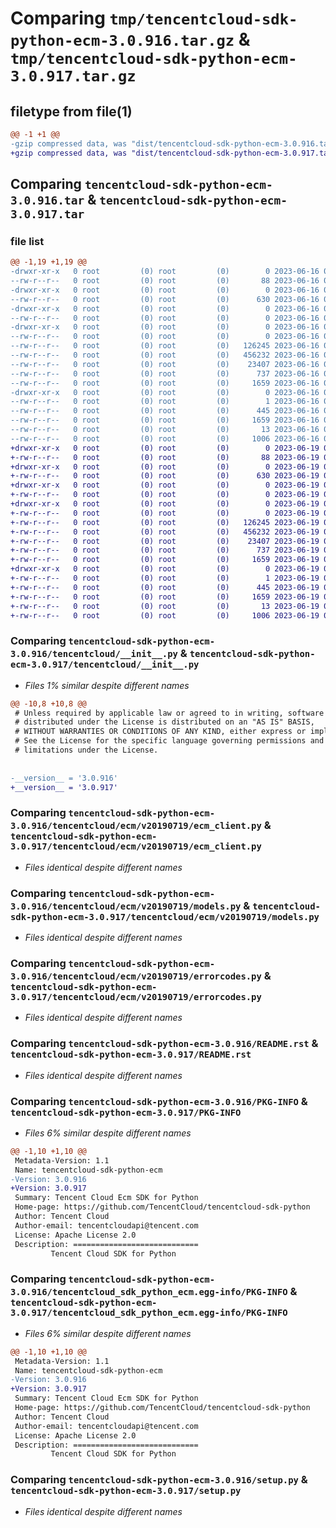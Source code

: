 # Comparing `tmp/tencentcloud-sdk-python-ecm-3.0.916.tar.gz` & `tmp/tencentcloud-sdk-python-ecm-3.0.917.tar.gz`

## filetype from file(1)

```diff
@@ -1 +1 @@
-gzip compressed data, was "dist/tencentcloud-sdk-python-ecm-3.0.916.tar", last modified: Fri Jun 16 00:33:19 2023, max compression
+gzip compressed data, was "dist/tencentcloud-sdk-python-ecm-3.0.917.tar", last modified: Mon Jun 19 00:24:46 2023, max compression
```

## Comparing `tencentcloud-sdk-python-ecm-3.0.916.tar` & `tencentcloud-sdk-python-ecm-3.0.917.tar`

### file list

```diff
@@ -1,19 +1,19 @@
-drwxr-xr-x   0 root         (0) root         (0)        0 2023-06-16 00:33:19.000000 tencentcloud-sdk-python-ecm-3.0.916/
--rw-r--r--   0 root         (0) root         (0)       88 2023-06-16 00:33:19.000000 tencentcloud-sdk-python-ecm-3.0.916/setup.cfg
-drwxr-xr-x   0 root         (0) root         (0)        0 2023-06-16 00:33:19.000000 tencentcloud-sdk-python-ecm-3.0.916/tencentcloud/
--rw-r--r--   0 root         (0) root         (0)      630 2023-06-16 00:33:19.000000 tencentcloud-sdk-python-ecm-3.0.916/tencentcloud/__init__.py
-drwxr-xr-x   0 root         (0) root         (0)        0 2023-06-16 00:33:19.000000 tencentcloud-sdk-python-ecm-3.0.916/tencentcloud/ecm/
--rw-r--r--   0 root         (0) root         (0)        0 2023-06-16 00:33:19.000000 tencentcloud-sdk-python-ecm-3.0.916/tencentcloud/ecm/__init__.py
-drwxr-xr-x   0 root         (0) root         (0)        0 2023-06-16 00:33:19.000000 tencentcloud-sdk-python-ecm-3.0.916/tencentcloud/ecm/v20190719/
--rw-r--r--   0 root         (0) root         (0)        0 2023-06-16 00:33:19.000000 tencentcloud-sdk-python-ecm-3.0.916/tencentcloud/ecm/v20190719/__init__.py
--rw-r--r--   0 root         (0) root         (0)   126245 2023-06-16 00:33:19.000000 tencentcloud-sdk-python-ecm-3.0.916/tencentcloud/ecm/v20190719/ecm_client.py
--rw-r--r--   0 root         (0) root         (0)   456232 2023-06-16 00:33:19.000000 tencentcloud-sdk-python-ecm-3.0.916/tencentcloud/ecm/v20190719/models.py
--rw-r--r--   0 root         (0) root         (0)    23407 2023-06-16 00:33:19.000000 tencentcloud-sdk-python-ecm-3.0.916/tencentcloud/ecm/v20190719/errorcodes.py
--rw-r--r--   0 root         (0) root         (0)      737 2023-06-16 00:33:19.000000 tencentcloud-sdk-python-ecm-3.0.916/README.rst
--rw-r--r--   0 root         (0) root         (0)     1659 2023-06-16 00:33:19.000000 tencentcloud-sdk-python-ecm-3.0.916/PKG-INFO
-drwxr-xr-x   0 root         (0) root         (0)        0 2023-06-16 00:33:19.000000 tencentcloud-sdk-python-ecm-3.0.916/tencentcloud_sdk_python_ecm.egg-info/
--rw-r--r--   0 root         (0) root         (0)        1 2023-06-16 00:33:19.000000 tencentcloud-sdk-python-ecm-3.0.916/tencentcloud_sdk_python_ecm.egg-info/dependency_links.txt
--rw-r--r--   0 root         (0) root         (0)      445 2023-06-16 00:33:19.000000 tencentcloud-sdk-python-ecm-3.0.916/tencentcloud_sdk_python_ecm.egg-info/SOURCES.txt
--rw-r--r--   0 root         (0) root         (0)     1659 2023-06-16 00:33:19.000000 tencentcloud-sdk-python-ecm-3.0.916/tencentcloud_sdk_python_ecm.egg-info/PKG-INFO
--rw-r--r--   0 root         (0) root         (0)       13 2023-06-16 00:33:19.000000 tencentcloud-sdk-python-ecm-3.0.916/tencentcloud_sdk_python_ecm.egg-info/top_level.txt
--rw-r--r--   0 root         (0) root         (0)     1006 2023-06-16 00:33:19.000000 tencentcloud-sdk-python-ecm-3.0.916/setup.py
+drwxr-xr-x   0 root         (0) root         (0)        0 2023-06-19 00:24:46.000000 tencentcloud-sdk-python-ecm-3.0.917/
+-rw-r--r--   0 root         (0) root         (0)       88 2023-06-19 00:24:46.000000 tencentcloud-sdk-python-ecm-3.0.917/setup.cfg
+drwxr-xr-x   0 root         (0) root         (0)        0 2023-06-19 00:24:46.000000 tencentcloud-sdk-python-ecm-3.0.917/tencentcloud/
+-rw-r--r--   0 root         (0) root         (0)      630 2023-06-19 00:24:46.000000 tencentcloud-sdk-python-ecm-3.0.917/tencentcloud/__init__.py
+drwxr-xr-x   0 root         (0) root         (0)        0 2023-06-19 00:24:46.000000 tencentcloud-sdk-python-ecm-3.0.917/tencentcloud/ecm/
+-rw-r--r--   0 root         (0) root         (0)        0 2023-06-19 00:24:46.000000 tencentcloud-sdk-python-ecm-3.0.917/tencentcloud/ecm/__init__.py
+drwxr-xr-x   0 root         (0) root         (0)        0 2023-06-19 00:24:46.000000 tencentcloud-sdk-python-ecm-3.0.917/tencentcloud/ecm/v20190719/
+-rw-r--r--   0 root         (0) root         (0)        0 2023-06-19 00:24:46.000000 tencentcloud-sdk-python-ecm-3.0.917/tencentcloud/ecm/v20190719/__init__.py
+-rw-r--r--   0 root         (0) root         (0)   126245 2023-06-19 00:24:46.000000 tencentcloud-sdk-python-ecm-3.0.917/tencentcloud/ecm/v20190719/ecm_client.py
+-rw-r--r--   0 root         (0) root         (0)   456232 2023-06-19 00:24:46.000000 tencentcloud-sdk-python-ecm-3.0.917/tencentcloud/ecm/v20190719/models.py
+-rw-r--r--   0 root         (0) root         (0)    23407 2023-06-19 00:24:46.000000 tencentcloud-sdk-python-ecm-3.0.917/tencentcloud/ecm/v20190719/errorcodes.py
+-rw-r--r--   0 root         (0) root         (0)      737 2023-06-19 00:24:46.000000 tencentcloud-sdk-python-ecm-3.0.917/README.rst
+-rw-r--r--   0 root         (0) root         (0)     1659 2023-06-19 00:24:46.000000 tencentcloud-sdk-python-ecm-3.0.917/PKG-INFO
+drwxr-xr-x   0 root         (0) root         (0)        0 2023-06-19 00:24:46.000000 tencentcloud-sdk-python-ecm-3.0.917/tencentcloud_sdk_python_ecm.egg-info/
+-rw-r--r--   0 root         (0) root         (0)        1 2023-06-19 00:24:46.000000 tencentcloud-sdk-python-ecm-3.0.917/tencentcloud_sdk_python_ecm.egg-info/dependency_links.txt
+-rw-r--r--   0 root         (0) root         (0)      445 2023-06-19 00:24:46.000000 tencentcloud-sdk-python-ecm-3.0.917/tencentcloud_sdk_python_ecm.egg-info/SOURCES.txt
+-rw-r--r--   0 root         (0) root         (0)     1659 2023-06-19 00:24:46.000000 tencentcloud-sdk-python-ecm-3.0.917/tencentcloud_sdk_python_ecm.egg-info/PKG-INFO
+-rw-r--r--   0 root         (0) root         (0)       13 2023-06-19 00:24:46.000000 tencentcloud-sdk-python-ecm-3.0.917/tencentcloud_sdk_python_ecm.egg-info/top_level.txt
+-rw-r--r--   0 root         (0) root         (0)     1006 2023-06-19 00:24:46.000000 tencentcloud-sdk-python-ecm-3.0.917/setup.py
```

### Comparing `tencentcloud-sdk-python-ecm-3.0.916/tencentcloud/__init__.py` & `tencentcloud-sdk-python-ecm-3.0.917/tencentcloud/__init__.py`

 * *Files 1% similar despite different names*

```diff
@@ -10,8 +10,8 @@
 # Unless required by applicable law or agreed to in writing, software
 # distributed under the License is distributed on an "AS IS" BASIS,
 # WITHOUT WARRANTIES OR CONDITIONS OF ANY KIND, either express or implied.
 # See the License for the specific language governing permissions and
 # limitations under the License.
 
 
-__version__ = '3.0.916'
+__version__ = '3.0.917'
```

### Comparing `tencentcloud-sdk-python-ecm-3.0.916/tencentcloud/ecm/v20190719/ecm_client.py` & `tencentcloud-sdk-python-ecm-3.0.917/tencentcloud/ecm/v20190719/ecm_client.py`

 * *Files identical despite different names*

### Comparing `tencentcloud-sdk-python-ecm-3.0.916/tencentcloud/ecm/v20190719/models.py` & `tencentcloud-sdk-python-ecm-3.0.917/tencentcloud/ecm/v20190719/models.py`

 * *Files identical despite different names*

### Comparing `tencentcloud-sdk-python-ecm-3.0.916/tencentcloud/ecm/v20190719/errorcodes.py` & `tencentcloud-sdk-python-ecm-3.0.917/tencentcloud/ecm/v20190719/errorcodes.py`

 * *Files identical despite different names*

### Comparing `tencentcloud-sdk-python-ecm-3.0.916/README.rst` & `tencentcloud-sdk-python-ecm-3.0.917/README.rst`

 * *Files identical despite different names*

### Comparing `tencentcloud-sdk-python-ecm-3.0.916/PKG-INFO` & `tencentcloud-sdk-python-ecm-3.0.917/PKG-INFO`

 * *Files 6% similar despite different names*

```diff
@@ -1,10 +1,10 @@
 Metadata-Version: 1.1
 Name: tencentcloud-sdk-python-ecm
-Version: 3.0.916
+Version: 3.0.917
 Summary: Tencent Cloud Ecm SDK for Python
 Home-page: https://github.com/TencentCloud/tencentcloud-sdk-python
 Author: Tencent Cloud
 Author-email: tencentcloudapi@tencent.com
 License: Apache License 2.0
 Description: ============================
         Tencent Cloud SDK for Python
```

### Comparing `tencentcloud-sdk-python-ecm-3.0.916/tencentcloud_sdk_python_ecm.egg-info/PKG-INFO` & `tencentcloud-sdk-python-ecm-3.0.917/tencentcloud_sdk_python_ecm.egg-info/PKG-INFO`

 * *Files 6% similar despite different names*

```diff
@@ -1,10 +1,10 @@
 Metadata-Version: 1.1
 Name: tencentcloud-sdk-python-ecm
-Version: 3.0.916
+Version: 3.0.917
 Summary: Tencent Cloud Ecm SDK for Python
 Home-page: https://github.com/TencentCloud/tencentcloud-sdk-python
 Author: Tencent Cloud
 Author-email: tencentcloudapi@tencent.com
 License: Apache License 2.0
 Description: ============================
         Tencent Cloud SDK for Python
```

### Comparing `tencentcloud-sdk-python-ecm-3.0.916/setup.py` & `tencentcloud-sdk-python-ecm-3.0.917/setup.py`

 * *Files identical despite different names*

